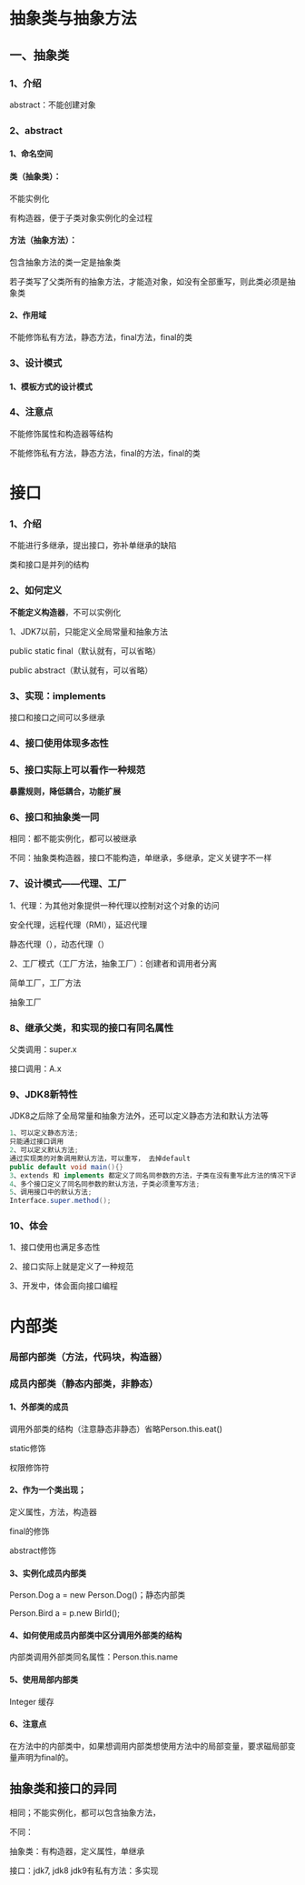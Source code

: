 # 抽象类与抽象方法

## 一、抽象类

### 1、介绍

abstract：不能创建对象

### 2、abstract

#### 1、命名空间

#### 类（抽象类）： 

不能实例化

有构造器，便于子类对象实例化的全过程

#### 方法（抽象方法）：

包含抽象方法的类一定是抽象类

若子类写了父类所有的抽象方法，才能造对象，如没有全部重写，则此类必须是抽象类

#### 2、作用域

不能修饰私有方法，静态方法，final方法，final的类

### 3、设计模式

#### 1、模板方式的设计模式

### 4、注意点

不能修饰属性和构造器等结构

不能修饰私有方法，静态方法，final的方法，final的类

# 接口

### 1、介绍

不能进行多继承，提出接口，弥补单继承的缺陷

类和接口是并列的结构

### 2、如何定义

**不能定义构造器**，不可以实例化

1、JDK7以前，只能定义全局常量和抽象方法

public static final（默认就有，可以省略）

public abstract（默认就有，可以省略）

### 3、实现：implements

接口和接口之间可以多继承

### 4、接口使用体现多态性

### 5、接口实际上可以看作一种规范

**暴露规则，降低耦合，功能扩展**

### 6、接口和抽象类一同

相同：都不能实例化，都可以被继承

不同：抽象类构造器，接口不能构造，单继承，多继承，定义关键字不一样

### 7、设计模式——代理、工厂

1、代理：为其他对象提供一种代理以控制对这个对象的访问

安全代理，远程代理（RMI），延迟代理

静态代理（），动态代理（）

2、工厂模式（工厂方法，抽象工厂）：创建者和调用者分离

简单工厂，工厂方法

抽象工厂

### 8、继承父类，和实现的接口有同名属性

父类调用：super.x

接口调用：A.x

### 9、JDK8新特性

JDK8之后除了全局常量和抽象方法外，还可以定义静态方法和默认方法等

```java
1、可以定义静态方法;
只能通过接口调用
2、可以定义默认方法;
通过实现类的对象调用默认方法，可以重写， 去掉default
public default void main(){}
3、extends 和 implements 都定义了同名同参数的方法，子类在没有重写此方法的情况下调用父类的方法——》类优先原则;
4、多个接口定义了同名同参数的默认方法，子类必须重写方法;
5、调用接口中的默认方法;
Interface.super.method();
```

### 10、体会

1、接口使用也满足多态性

2、接口实际上就是定义了一种规范

3、开发中，体会面向接口编程

# 内部类

### 局部内部类（方法，代码块，构造器）

### 成员内部类（静态内部类，非静态）

#### 1、外部类的成员

调用外部类的结构（注意静态非静态）省略Person.this.eat()

static修饰

权限修饰符

#### 2、作为一个类出现；

定义属性，方法，构造器

final的修饰

abstract修饰

#### 3、实例化成员内部类

Person.Dog a = new Person.Dog()；静态内部类

Person.Bird a = p.new Birld();



#### 4、如何使用成员内部类中区分调用外部类的结构

内部类调用外部类同名属性：Person.this.name

#### 5、使用局部内部类

Integer 缓存

#### 6、注意点

在方法中的内部类中，如果想调用内部类想使用方法中的局部变量，要求磁局部变量声明为final的。

## 抽象类和接口的异同

相同；不能实例化，都可以包含抽象方法，

不同：

抽象类：有构造器，定义属性，单继承

接口：jdk7, jdk8 jdk9有私有方法：多实现






